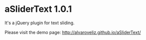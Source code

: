 # aSliderText 1.0.1
It's a jQuery plugin for text sliding.

Please visit the demo page: http://alvaroveliz.github.io/aSliderText/
